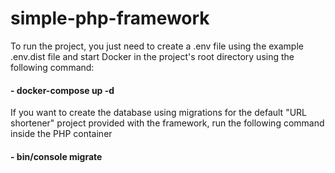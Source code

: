 # simple-php-framework

To run the project, you just need to create a .env file using the example .env.dist file and start Docker in the project's root directory using the following command:

#### - docker-compose up -d

If you want to create the database using migrations for the default "URL shortener" project provided with the framework, run the following command inside the PHP container
#### - bin/console migrate